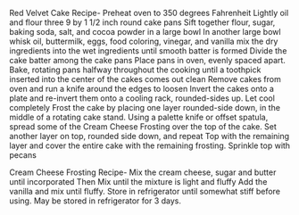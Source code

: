 Red Velvet Cake Recipe-
Preheat oven to 350 degrees Fahrenheit
Lightly oil and flour three 9 by 1 1/2 inch round cake pans
Sift together flour, sugar, baking soda, salt, and cocoa powder in a large bowl
In another large bowl whisk oil, buttermilk, eggs, food coloring, vinegar, and vanilla
mix the dry ingredients into the wet ingredients until smooth batter is formed
Divide the cake batter among the cake pans
Place pans in oven, evenly spaced apart.
Bake, rotating pans halfway throughout the cooking until a toothpick inserted into the center of the cakes comes out clean
Remove cakes from oven and run a knife around the edges to loosen
Invert the cakes onto a plate and re-invert them onto a cooling rack, rounded-sides up.
Let cool completely
Frost the cake by placing one layer rounded-side down, in the middle of a rotating cake stand. Using a palette knife or offset spatula, spread some of the Cream Cheese Frosting over the top of the cake.
Set another layer on top, rounded side down, and repeat
Top with the remaining layer and cover the entire cake with the remaining frosting.
Sprinkle top with pecans

Cream Cheese Frosting Recipe-
Mix the cream cheese, sugar and butter until incorporated
Then Mix until the mixture is light and fluffy
Add the vanilla and mix until fluffy.
Store in refrigerator until somewhat stiff before using.
May be stored in refrigerator for 3 days.